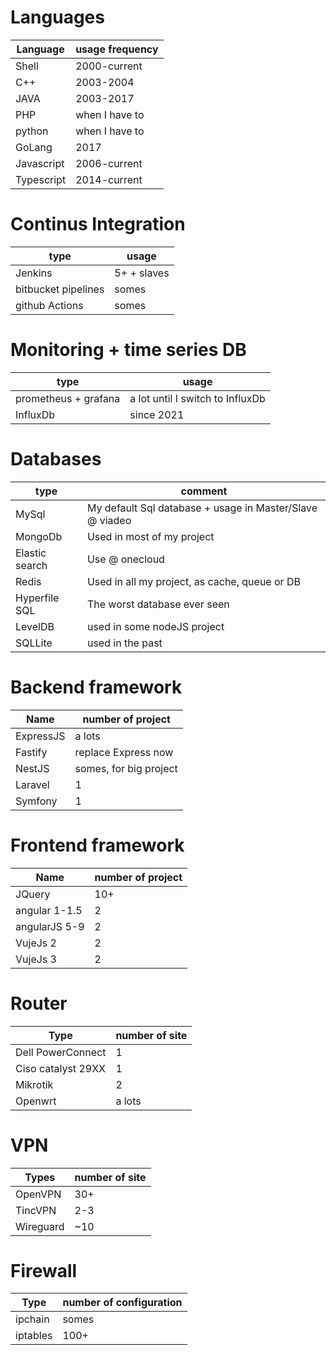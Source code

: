# Languages

| Language  | usage frequency |
|-----------|-----------------|
| Shell     | 2000-current    |
| C++       | 2003-2004       |
| JAVA      | 2003-2017       |
| PHP       | when I have to  |
| python    | when I have to  |
| GoLang    | 2017            |
| Javascript| 2006-current    |
| Typescript| 2014-current    |

# Continus Integration

| type          | usage |
|---------------|-------------|
| Jenkins       | 5+ + slaves |
| bitbucket pipelines | somes |
| github Actions | somes |

# Monitoring + time series DB

| type          | usage |
|---------------|-------------|
| prometheus + grafana | a lot until I switch to InfluxDb |
| InfluxDb       | since 2021       |

# Databases

| type           | comment |
|----------------|-------------|
| MySql          | My default Sql database + usage in Master/Slave @ viadeo |
| MongoDb        | Used in most of my project |
| Elastic search | Use @ onecloud |
| Redis          | Used in all my project, as cache, queue or DB |
| Hyperfile SQL  | The worst database ever seen |
| LevelDB        | used in some nodeJS project |
| SQLLite        | used in the past |

# Backend framework

| Name      | number of project |
|---------------|------------------|
| ExpressJS     | a lots |
| Fastify       | replace Express now |
| NestJS        | somes, for big project |
| Laravel       |  1   |
| Symfony       |  1   |

# Frontend framework

| Name      | number of project |
|---------------|------------------|
| JQuery        | 10+  |
| angular 1-1.5 |  2   |
| angularJS 5-9 |  2   |
| VujeJs 2      |  2   |
| VujeJs 3      |  2   |

# Router

| Type          | number of site |
|---------------|-------------|
| Dell PowerConnect| 1        |
| Ciso catalyst 29XX | 1      |
| Mikrotik      | 2           |
| Openwrt       | a lots      |

# VPN

| Types         | number of site |
|---------------|--------------|
| OpenVPN       | 30+          |
| TincVPN       | 2-3          |
| Wireguard     | ~10          |

# Firewall

| Type       | number of configuration   |
|------------|---------------------------|
| ipchain    | somes                     |
| iptables   | 100+                      |

